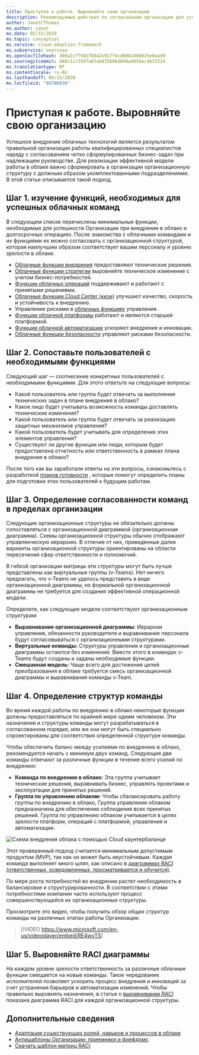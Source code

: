 ```yaml
---
title: Приступая к работе. Выровняйте свою организацию
description: Рекомендуемые действия по согласованию организации для успешного внедрения в облако.
author: JanetCThomas
ms.author: janet
ms.date: 05/15/2020
ms.topic: conceptual
ms.service: cloud-adoption-framework
ms.subservice: overview
ms.openlocfilehash: 300a2c7758d78842e917f4cd0881406835e0aad9
ms.sourcegitcommit: d88c1cc3597a83ab075606d040ad659ac4b33324
ms.translationtype: MT
ms.contentlocale: ru-RU
ms.lasthandoff: 06/15/2020
ms.locfileid: "84786030"
---
```

# <a name="get-started-align-your-organization"></a>Приступая к работе. Выровняйте свою организацию

Успешное внедрение облачных технологий является результатом правильной организации работы квалифицированных специалистов наряду с согласованием четко сформулированных бизнес-задач при надлежащем руководстве. Для реализации эффективной модели работы в облаке важно сформировать в организации организационную структуру с должным образом укомплектованными подразделениями. В этой статье описывается такой подход.

## <a name="step-1-understand-the-functions-required-for-successful-cloud-teams"></a>Шаг 1. изучение функций, необходимых для успешных облачных команд

В следующем списке перечислены минимальные функции, необходимые для успешности Организации при внедрении в облако и долгосрочных операциях. После знакомства с облачными командами и их функциями их можно согласовать с организационной структурой, которая наилучшим образом соответствует вашим персоналу и уровню зрелости в облаке.

- [Облачные функции внедрения](../organize/cloud-adoption.md) предоставляют технические решения.
- [Облачные функции стратегии](../organize/cloud-strategy.md) выровняйте техническое изменение с учетом бизнес-потребностей.
- [Функции облачных операций](../organize/cloud-operations.md) поддерживают и работают с принятыми решениями.
- [Облачные функции Cloud Center (ккое)](../organize/cloud-center-of-excellence.md) улучшают качество, скорость и устойчивость к внедрению.
- Управление рисками в [облачных функциях](../organize/cloud-governance.md) управления.
- [Функции облачной платформы](../organize/cloud-platform.md) работают и являются старшей платформой.
- [Функции облачной автоматизации](../organize/cloud-automation.md) ускоряют внедрение и инновации.
- [Облачные функции безопасности](../organize/cloud-security.md) управляют рисками безопасности.

## <a name="step-2-map-people-to-the-required-functions"></a>Шаг 2. Сопоставьте пользователей с необходимыми функциями

Следующий шаг — соотнесение конкретных пользователей с необходимыми функциями. Для этого ответьте на следующие вопросы:

- Какой пользователь или группа будет отвечать за выполнение технических задач в плане внедрения в облако?
- Какое лицо будет учитывать возможность команды доставлять технические изменения?
- Какой пользователь или группа будет отвечать за реализацию защитных механизмов управления?
- Какой пользователь будет учитывать для определения этих элементов управления?
- Существуют ли другие функции или люди, которым будет предоставлена отчетность или ответственность в рамках плана внедрения в облако?

После того как вы заработали ответы на эти вопросы, ознакомьтесь с разработкой [планов готовности](../plan/adapt-roles-skills-processes.md) , которые помогут определить планы для подготовки этих пользователей к будущим работам.

## <a name="step-3-determine-how-teams-align-within-your-organization"></a>Шаг 3. Определение согласованности команд в пределах организации

Следующие организационные структуры не обязательно должны сопоставляться с организационной диаграммой (организационная диаграмма). Схемы организационной структуры обычно отображают управленческую иерархию. В отличие от них, приведенные далее варианты организационной структуры ориентированы на области пересечения сфер ответственности и полномочий.

В гибкой организации матрицы эти структуры могут быть лучше представлены как виртуальные группы (v-Teams). Нет ничего предлагать, что v-Teams не удалось представить в виде организационной диаграммы, но формальной организационной диаграммы не требуется для создания эффективной операционной модели.

Определите, как следующие модели соответствуют организационным структурам:

- **Выравнивание организационной диаграммы:** Иерархии управления, обязанности руководителя и выравнивание персонала будут согласовываться с организационными структурами.
- **Виртуальные команды:** Структуры управления и организационные диаграммы остаются без изменений. Вместо этого в командах v-Teams будут созданы и заданы необходимые функции.
- **Смешанная модель:** Чаще всего для достижения целей преобразования в облаке требуется смесь организационной диаграммы и выравнивания команды v-Team.

## <a name="step-4-establish-team-structures"></a>Шаг 4. Определение структур команды

Во время каждой работы по внедрению в облако некоторые функции должны предоставляться по крайней мере одним человеком. Эти назначения и структуры команды могут разрабатываться в согласованном порядке, или же они могут быть специально спроектированы для соответствия определенной структуре команды.

Чтобы обеспечить баланс между усилиями по внедрению в облако, рекомендуется начать с минимум двух команд. Следующие две команды отвечают за различные функции в течение всего усилий по внедрению:

- **Команда по внедрению в облако:** Эта группа учитывает технические решения, выравнивать бизнес, управлять проектами и эксплуатации для принятых решений.
- **Группа по управлению облаком:** Чтобы сбалансировать работу группы по внедрению в облако, Группа управления облаком предназначена для обеспечения соблюдения всех принятых решений. Группа по управлению облаком учитывается в целях зрелости платформ, операций с платформой, управления и автоматизации.

![Схема внедрения облака с помощью Cloud каунтербаланце](../_images/ready/org-ready-best-practice.png)

Этот проверенный подход считается минимальным допустимым продуктом (MVP), так как он может быть неустойчивым. Каждая команда выполняет много шляп, как описано в [диаграммах RACI (ответственных, осведомленных, просматривается и обучится)](../organize/raci-alignment.md).

По мере роста потребностей во внедрении растет необходимость в балансировке и структурированности. В соответствии с этими потребностями компании часто используют процесс совершенствующейся их организационные структуры.

Просмотрите это видео, чтобы получить обзор общих структур команды на различных этапах работы Организации.

> [!VIDEO <https://www.microsoft.com/en-us/videoplayer/embed/RE4wvTS>]

## <a name="step-5-align-raci-charts"></a>Шаг 5. Выровняйте RACI диаграммы

На каждом уровне зрелости ответственность за различные облачные функции смещается на новые команды. Такое чередование исполнителей позволяет ускорить процесс внедрения и инноваций за счет устранения барьеров и автоматизации изменений. Чтобы правильно выровнять назначения, в статье о [выравнивании RACI](../organize/raci-alignment.md) показана диаграмма RACI для каждой организационной структуры.

## <a name="additional-information"></a>Дополнительные сведения

- [Адаптация существующих ролей, навыков и процессов в облаке](../plan/adapt-roles-skills-processes.md)
- [Антишаблоны Организации: приемники и фиефдомс](../organize/fiefdoms-silos.md)
- [Скачать шаблон матриц RACI](https://archcenter.blob.core.windows.net/cdn/fusion/management/raci-template.xlsx)
